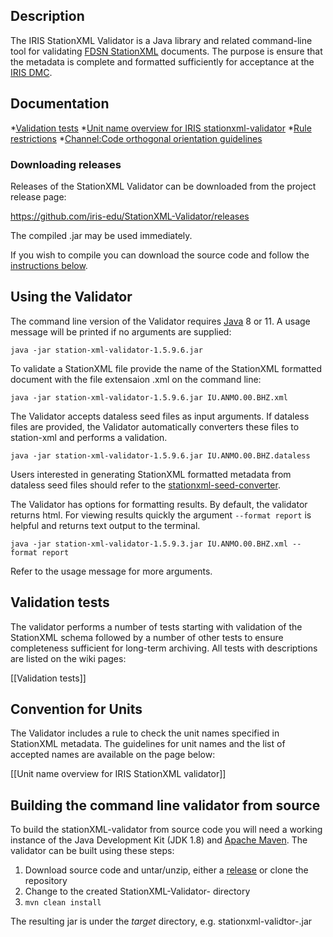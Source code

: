 ## Description

The IRIS StationXML Validator is a Java library and related command-line tool for validating [FDSN StationXML](http://www.fdsn.org/xml/station/) documents.  The purpose is ensure that the metadata is complete and formatted sufficiently for acceptance at the [IRIS DMC](http://ds.iris.edu/).

## Documentation

*[Validation tests](tests.md)
*[Unit name overview for IRIS stationxml-validator](units.md)
*[Rule restrictions](orientation.md)
*[Channel:Code orthogonal orientation guidelines](orientation.md)

### Downloading releases

Releases of the StationXML Validator can be downloaded from the project release page:

https://github.com/iris-edu/StationXML-Validator/releases

The compiled .jar may be used immediately.

If you wish to compile you can download the source code and follow the [instructions below](#building-the-command-line-validator-from-source).

## Using the Validator

The command line version of the Validator requires [Java](https://www.java.com/) 8 or 11.  A usage message will be printed if no arguments are supplied:

    java -jar station-xml-validator-1.5.9.6.jar

To validate a StationXML file provide the name of the StationXML formatted document with the file extensaion .xml on the command line:

    java -jar station-xml-validator-1.5.9.6.jar IU.ANMO.00.BHZ.xml

The Validator accepts dataless seed files as input arguments. If dataless files are provided, the Validator automatically converters these files to station-xml and performs a validation.

    java -jar station-xml-validator-1.5.9.6.jar IU.ANMO.00.BHZ.dataless

Users interested in generating StationXML formatted metadata from dataless seed files should refer to the [stationxml-seed-converter](https://github.com/iris-edu/stationxml-seed-converter).

The Validator has options for formatting results. By default, the validator returns html. For viewing results quickly the argument `--format report` is helpful and returns text output to the terminal.

    java -jar station-xml-validator-1.5.9.3.jar IU.ANMO.00.BHZ.xml --format report

Refer to the usage message for more arguments. 

## Validation tests

The validator performs a number of tests starting with validation of the StationXML schema followed by a number of other tests to ensure completeness sufficient for long-term archiving.  All tests with descriptions are listed on the wiki pages:

[[Validation tests]]


## Convention for Units

The Validator includes a rule to check the unit names specified in StationXML metadata.  The guidelines for unit names and the list of accepted names are available on the page below:

[[Unit name overview for IRIS StationXML validator]]

## Building the command line validator from source

To build the stationXML-validator from source code you will need a working instance of the Java Development Kit (JDK 1.8) and [Apache Maven](https://maven.apache.org/).  The validator can be built using these steps:

1. Download source code and untar/unzip, either a [release](https://github.com/iris-edu/StationXML-Validator/releases) or clone the repository
1. Change to the created StationXML-Validator-<version> directory
1. `mvn clean install`

The resulting jar is under the _target_ directory, e.g. stationxml-validtor-<version>.jar
